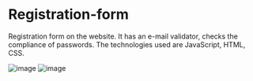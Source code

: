 # Registration-form
Registration form on the website. It has an e-mail validator, checks the compliance of passwords. The technologies used are JavaScript, HTML, CSS.




![image](https://user-images.githubusercontent.com/130062213/230461012-d5b77b1d-19f8-471a-9649-4025b99cd4ea.png)
![image](https://user-images.githubusercontent.com/130062213/230461184-2ab44b45-379e-42bf-95d6-c5ddb51cdd15.png)

